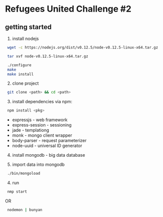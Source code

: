 Refugees United Challenge #2
=============================

## getting started

1) install nodejs 

```sh
 wget -c https://nodejs.org/dist/v0.12.5/node-v0.12.5-linux-x64.tar.gz

 tar xvf node-v0.12.5-linux-x64.tar.gz

 ./configure
 make
 make install
```

2) clone project

```sh	
 git clone <path> && cd <path>
```

3) install dependencies via npm:

```sh	
 npm install <pkg>
```	

* expressjs - web framework
* express-session - sessioning
* jade - templationg
* monk - mongo client wrapper
* body-parser - request parameterizer
* node-uuid - universal ID generator
	
4) install mongodb - big data database

5) import data into mongodb

```sh
 ./bin/mongoload
```

4) run

```sh
 nmp start
```

OR

```sh
 nodemon | bunyan
```

